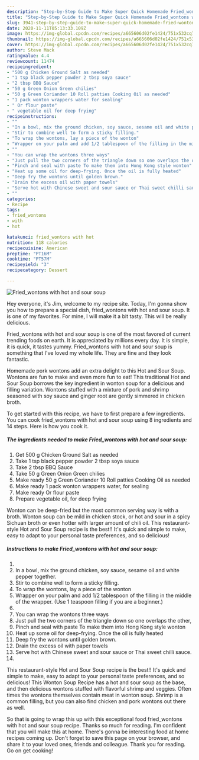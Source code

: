 ```yaml
---
description: "Step-by-Step Guide to Make Super Quick Homemade Fried_wontons with hot and sour soup"
title: "Step-by-Step Guide to Make Super Quick Homemade Fried_wontons with hot and sour soup"
slug: 3941-step-by-step-guide-to-make-super-quick-homemade-fried-wontons-with-hot-and-sour-soup
date: 2020-11-11T05:13:33.109Z
image: https://img-global.cpcdn.com/recipes/a665606d02fe1424/751x532cq70/fried_wontons-with-hot-and-sour-soup-recipe-main-photo.jpg
thumbnail: https://img-global.cpcdn.com/recipes/a665606d02fe1424/751x532cq70/fried_wontons-with-hot-and-sour-soup-recipe-main-photo.jpg
cover: https://img-global.cpcdn.com/recipes/a665606d02fe1424/751x532cq70/fried_wontons-with-hot-and-sour-soup-recipe-main-photo.jpg
author: Steve Mack
ratingvalue: 4.4
reviewcount: 11474
recipeingredient:
- "500 g Chicken Ground Salt as needed"
- "1 tsp black pepper powder 2 tbsp soya sauce"
- "2 tbsp BBQ Sauce"
- "50 g Green Onion Green chilies"
- "50 g Green Coriander 10 Roll patties Cooking Oil as needed"
- "1 pack wonton wrappers water for sealing"
- " Or flour paste"
- " vegetable oil for deep frying"
recipeinstructions:
- ""
- "In a bowl, mix the ground chicken, soy sauce, sesame oil and white pepper together."
- "Stir to combine well to form a sticky filling."
- "To wrap the wontons, lay a piece of the wonton"
- "Wrapper on your palm and add 1/2 tablespoon of the filling in the middle of the wrapper. (Use 1 teaspoon filling if you are a beginner.)"
- ""
- "You can wrap the wontons three ways"
- "Just pull the two corners of the triangle down so one overlaps the other,"
- "Pinch and seal with paste To make them into Hong Kong style wonton"
- "Heat up some oil for deep-frying. Once the oil is fully heated"
- "Deep fry the wontons until golden brown."
- "Drain the excess oil with paper towels"
- "Serve hot with Chinese sweet and sour sauce or Thai sweet chilli sauce."
- ""
categories:
- Recipe
tags:
- fried_wontons
- with
- hot

katakunci: fried_wontons with hot 
nutrition: 118 calories
recipecuisine: American
preptime: "PT16M"
cooktime: "PT57M"
recipeyield: "3"
recipecategory: Dessert

---
```



![Fried_wontons with hot and sour soup](https://img-global.cpcdn.com/recipes/a665606d02fe1424/751x532cq70/fried_wontons-with-hot-and-sour-soup-recipe-main-photo.jpg)

Hey everyone, it's Jim, welcome to my recipe site. Today, I'm gonna show you how to prepare a special dish, fried_wontons with hot and sour soup. It is one of my favorites. For mine, I will make it a bit tasty. This will be really delicious.

Fried_wontons with hot and sour soup is one of the most favored of current trending foods on earth. It is appreciated by millions every day. It is simple, it is quick, it tastes yummy. Fried_wontons with hot and sour soup is something that I've loved my whole life. They are fine and they look fantastic.

Homemade pork wontons add an extra delight to this Hot and Sour Soup. Wontons are fun to make and even more fun to eat! This traditional Hot and Sour Soup borrows the key ingredient in wonton soup for a delicious and filling variation. Wontons stuffed with a mixture of pork and shrimp seasoned with soy sauce and ginger root are gently simmered in chicken broth.


To get started with this recipe, we have to first prepare a few ingredients. You can cook fried_wontons with hot and sour soup using 8 ingredients and 14 steps. Here is how you cook it.

<!--inarticleads1-->

##### The ingredients needed to make Fried_wontons with hot and sour soup:

1. Get 500 g Chicken Ground Salt as needed
1. Take 1 tsp black pepper powder 2 tbsp soya sauce
1. Take 2 tbsp BBQ Sauce
1. Take 50 g Green Onion Green chilies
1. Make ready 50 g Green Coriander 10 Roll patties Cooking Oil as needed
1. Make ready 1 pack wonton wrappers water, for sealing
1. Make ready  Or flour paste
1. Prepare  vegetable oil, for deep frying


Wonton can be deep-fried but the most common serving way is with a broth. Wonton soup can be mild in chicken stock, or hot and sour in a spicy Sichuan broth or even hotter with larger amount of chili oil. This restaurant-style Hot and Sour Soup recipe is the best!! It&#39;s quick and simple to make, easy to adapt to your personal taste preferences, and so delicious! 

<!--inarticleads2-->

##### Instructions to make Fried_wontons with hot and sour soup:

1. 
1. In a bowl, mix the ground chicken, soy sauce, sesame oil and white pepper together.
1. Stir to combine well to form a sticky filling.
1. To wrap the wontons, lay a piece of the wonton
1. Wrapper on your palm and add 1/2 tablespoon of the filling in the middle of the wrapper. (Use 1 teaspoon filling if you are a beginner.)
1. 
1. You can wrap the wontons three ways
1. Just pull the two corners of the triangle down so one overlaps the other,
1. Pinch and seal with paste To make them into Hong Kong style wonton
1. Heat up some oil for deep-frying. Once the oil is fully heated
1. Deep fry the wontons until golden brown.
1. Drain the excess oil with paper towels
1. Serve hot with Chinese sweet and sour sauce or Thai sweet chilli sauce.
1. 


This restaurant-style Hot and Sour Soup recipe is the best!! It&#39;s quick and simple to make, easy to adapt to your personal taste preferences, and so delicious! This Wonton Soup Recipe has a hot and sour soup as the base, and then delicious wontons stuffed with flavorful shrimp and veggies. Often times the wontons themselves contain meat in wonton soup. Shrimp is a common filling, but you can also find chicken and pork wontons out there as well. 

So that is going to wrap this up with this exceptional food fried_wontons with hot and sour soup recipe. Thanks so much for reading. I'm confident that you will make this at home. There's gonna be interesting food at home recipes coming up. Don't forget to save this page on your browser, and share it to your loved ones, friends and colleague. Thank you for reading. Go on get cooking!
